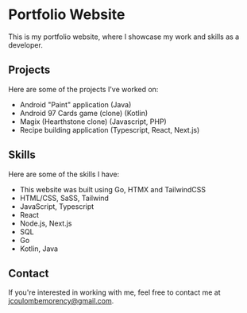 # Portfolio Website

This is my portfolio website, where I showcase my work and skills as a developer.

## Projects

Here are some of the projects I've worked on:

- Android "Paint" application (Java)
- Android 97 Cards game (clone) (Kotlin)
- Magix (Hearthstone clone) (Javascript, PHP)
- Recipe building application (Typescript, React, Next.js)

## Skills

Here are some of the skills I have:

- This website was built using Go, HTMX and TailwindCSS
- HTML/CSS, SaSS, Tailwind
- JavaScript, Typescript
- React
- Node.js, Next.js
- SQL
- Go
- Kotlin, Java

## Contact

If you're interested in working with me, feel free to contact me at [jcoulombemorency@gmail.com](mailto:jcoulombemorency@gmail.com).
